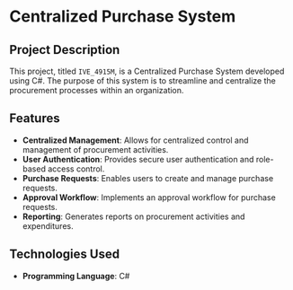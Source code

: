 # Centralized Purchase System

## Project Description

This project, titled `IVE_4915M`, is a Centralized Purchase System developed using C#. The purpose of this system is to streamline and centralize the procurement processes within an organization.

## Features

- **Centralized Management**: Allows for centralized control and management of procurement activities.
- **User Authentication**: Provides secure user authentication and role-based access control.
- **Purchase Requests**: Enables users to create and manage purchase requests.
- **Approval Workflow**: Implements an approval workflow for purchase requests.
- **Reporting**: Generates reports on procurement activities and expenditures.

## Technologies Used

- **Programming Language**: C#

